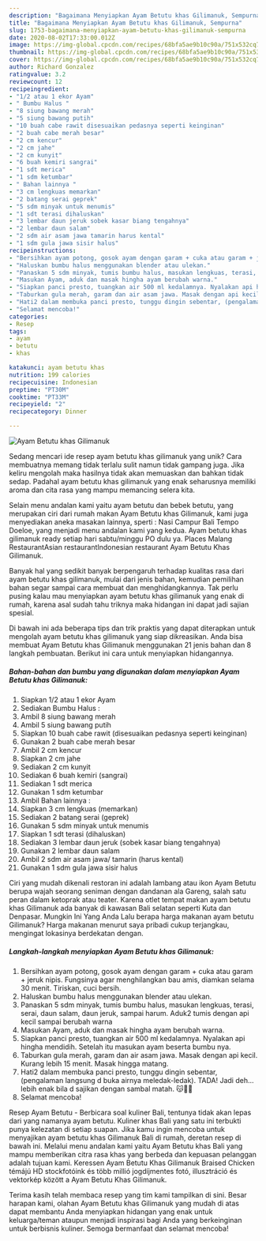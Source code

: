 ```yaml
---
description: "Bagaimana Menyiapkan Ayam Betutu khas Gilimanuk, Sempurna"
title: "Bagaimana Menyiapkan Ayam Betutu khas Gilimanuk, Sempurna"
slug: 1753-bagaimana-menyiapkan-ayam-betutu-khas-gilimanuk-sempurna
date: 2020-08-02T17:33:00.012Z
image: https://img-global.cpcdn.com/recipes/68bfa5ae9b10c90a/751x532cq70/ayam-betutu-khas-gilimanuk-foto-resep-utama.jpg
thumbnail: https://img-global.cpcdn.com/recipes/68bfa5ae9b10c90a/751x532cq70/ayam-betutu-khas-gilimanuk-foto-resep-utama.jpg
cover: https://img-global.cpcdn.com/recipes/68bfa5ae9b10c90a/751x532cq70/ayam-betutu-khas-gilimanuk-foto-resep-utama.jpg
author: Richard Gonzalez
ratingvalue: 3.2
reviewcount: 12
recipeingredient:
- "1/2 atau 1 ekor Ayam"
- " Bumbu Halus "
- "8 siung bawang merah"
- "5 siung bawang putih"
- "10 buah cabe rawit disesuaikan pedasnya seperti keinginan"
- "2 buah cabe merah besar"
- "2 cm kencur"
- "2 cm jahe"
- "2 cm kunyit"
- "6 buah kemiri sangrai"
- "1 sdt merica"
- "1 sdm ketumbar"
- " Bahan lainnya "
- "3 cm lengkuas memarkan"
- "2 batang serai geprek"
- "5 sdm minyak untuk menumis"
- "1 sdt terasi dihaluskan"
- "3 lembar daun jeruk sobek kasar biang tengahnya"
- "2 lembar daun salam"
- "2 sdm air asam jawa tamarin harus kental"
- "1 sdm gula jawa sisir halus"
recipeinstructions:
- "Bersihkan ayam potong, gosok ayam dengan garam + cuka atau garam + jeruk nipis. Fungsinya agar menghilangkan bau amis, diamkan selama 30 menit. Tiriskan, cuci bersih."
- "Haluskan bumbu halus menggunakan blender atau ulekan."
- "Panaskan 5 sdm minyak, tumis bumbu halus, masukan lengkuas, terasi, serai, daun salam, daun jeruk, sampai harum. Aduk2 tumis dengan api kecil sampai berubah warna"
- "Masukan Ayam, aduk dan masak hingha ayam berubah warna."
- "Siapkan panci presto, tuangkan air 500 ml kedalamnya. Nyalakan api hingha mendidih. Setelah itu masukan ayam beserta bumbu nya."
- "Taburkan gula merah, garam dan air asam jawa. Masak dengan api kecil. Kurang lebih 15 menit. Masak hingga matang."
- "Hati2 dalam membuka panci presto, tunggu dingin sebentar, (pengalaman langsung d buka airnya meledak-ledak). TADA! Jadi deh... lebih enak bila d sajikan dengan sambal matah. 😽👍🏼"
- "Selamat mencoba!"
categories:
- Resep
tags:
- ayam
- betutu
- khas

katakunci: ayam betutu khas 
nutrition: 199 calories
recipecuisine: Indonesian
preptime: "PT30M"
cooktime: "PT33M"
recipeyield: "2"
recipecategory: Dinner

---
```



![Ayam Betutu khas Gilimanuk](https://img-global.cpcdn.com/recipes/68bfa5ae9b10c90a/751x532cq70/ayam-betutu-khas-gilimanuk-foto-resep-utama.jpg)

Sedang mencari ide resep ayam betutu khas gilimanuk yang unik? Cara membuatnya memang tidak terlalu sulit namun tidak gampang juga. Jika keliru mengolah maka hasilnya tidak akan memuaskan dan bahkan tidak sedap. Padahal ayam betutu khas gilimanuk yang enak seharusnya memiliki aroma dan cita rasa yang mampu memancing selera kita.

Selain menu andalan kami yaitu ayam betutu dan bebek betutu, yang merupakan ciri dari rumah makan Ayam Betutu khas Gilimanuk, kami juga menyediakan aneka masakan lainnya, sperti : Nasi Campur Bali Tempo Doeloe, yang menjadi menu andalan kami yang kedua. Ayam betutu khas gilimanuk ready setiap hari sabtu/minggu PO dulu ya. Places Malang RestaurantAsian restaurantIndonesian restaurant Ayam Betutu Khas Gilimanuk.

Banyak hal yang sedikit banyak berpengaruh terhadap kualitas rasa dari ayam betutu khas gilimanuk, mulai dari jenis bahan, kemudian pemilihan bahan segar sampai cara membuat dan menghidangkannya. Tak perlu pusing kalau mau menyiapkan ayam betutu khas gilimanuk yang enak di rumah, karena asal sudah tahu triknya maka hidangan ini dapat jadi sajian spesial.


Di bawah ini ada beberapa tips dan trik praktis yang dapat diterapkan untuk mengolah ayam betutu khas gilimanuk yang siap dikreasikan. Anda bisa membuat Ayam Betutu khas Gilimanuk menggunakan 21 jenis bahan dan 8 langkah pembuatan. Berikut ini cara untuk menyiapkan hidangannya.

<!--inarticleads1-->

##### Bahan-bahan dan bumbu yang digunakan dalam menyiapkan Ayam Betutu khas Gilimanuk:

1. Siapkan 1/2 atau 1 ekor Ayam
1. Sediakan  Bumbu Halus :
1. Ambil 8 siung bawang merah
1. Ambil 5 siung bawang putih
1. Siapkan 10 buah cabe rawit (disesuaikan pedasnya seperti keinginan)
1. Gunakan 2 buah cabe merah besar
1. Ambil 2 cm kencur
1. Siapkan 2 cm jahe
1. Sediakan 2 cm kunyit
1. Sediakan 6 buah kemiri (sangrai)
1. Sediakan 1 sdt merica
1. Gunakan 1 sdm ketumbar
1. Ambil  Bahan lainnya :
1. Siapkan 3 cm lengkuas (memarkan)
1. Sediakan 2 batang serai (geprek)
1. Gunakan 5 sdm minyak untuk menumis
1. Siapkan 1 sdt terasi (dihaluskan)
1. Sediakan 3 lembar daun jeruk (sobek kasar biang tengahnya)
1. Gunakan 2 lembar daun salam
1. Ambil 2 sdm air asam jawa/ tamarin (harus kental)
1. Gunakan 1 sdm gula jawa sisir halus


Ciri yang mudah dikenali restoran ini adalah lambang atau ikon Ayam Betutu berupa wajah seorang seniman dengan dandanan ala Gareng, salah satu peran dalam ketoprak atau teater. Karena otlet tempat makan ayam betutu khas Gilimanuk ada banyak di kawasan Bali selatan seperti Kuta dan Denpasar. Mungkin Ini Yang Anda Lalu berapa harga makanan ayam betutu Gilimanuk? Harga makanan menurut saya pribadi cukup terjangkau, mengingat lokasinya berdekatan dengan. 

<!--inarticleads2-->

##### Langkah-langkah menyiapkan Ayam Betutu khas Gilimanuk:

1. Bersihkan ayam potong, gosok ayam dengan garam + cuka atau garam + jeruk nipis. Fungsinya agar menghilangkan bau amis, diamkan selama 30 menit. Tiriskan, cuci bersih.
1. Haluskan bumbu halus menggunakan blender atau ulekan.
1. Panaskan 5 sdm minyak, tumis bumbu halus, masukan lengkuas, terasi, serai, daun salam, daun jeruk, sampai harum. Aduk2 tumis dengan api kecil sampai berubah warna
1. Masukan Ayam, aduk dan masak hingha ayam berubah warna.
1. Siapkan panci presto, tuangkan air 500 ml kedalamnya. Nyalakan api hingha mendidih. Setelah itu masukan ayam beserta bumbu nya.
1. Taburkan gula merah, garam dan air asam jawa. Masak dengan api kecil. Kurang lebih 15 menit. Masak hingga matang.
1. Hati2 dalam membuka panci presto, tunggu dingin sebentar, (pengalaman langsung d buka airnya meledak-ledak). TADA! Jadi deh... lebih enak bila d sajikan dengan sambal matah. 😽👍🏼
1. Selamat mencoba!


Resep Ayam Betutu - Berbicara soal kuliner Bali, tentunya tidak akan lepas dari yang namanya ayam betutu. Kuliner khas Bali yang satu ini terbukti punya kelezatan di setiap suapan. Jika kamu ingin mencoba untuk menyajikan ayam betutu khas Gilimanuk Bali di rumah, deretan resep di bawah ini. Melalui menu andalan kami yaitu Ayam Betutu khas Bali yang mampu memberikan citra rasa khas yang berbeda dan kepuasan pelanggan adalah tujuan kami. Keressen Ayam Betutu Khas Gilimanuk Braised Chicken témájú HD stockfotóink és több millió jogdíjmentes fotó, illusztráció és vektorkép között a Ayam Betutu Khas Gilimanuk. 

Terima kasih telah membaca resep yang tim kami tampilkan di sini. Besar harapan kami, olahan Ayam Betutu khas Gilimanuk yang mudah di atas dapat membantu Anda menyiapkan hidangan yang enak untuk keluarga/teman ataupun menjadi inspirasi bagi Anda yang berkeinginan untuk berbisnis kuliner. Semoga bermanfaat dan selamat mencoba!
